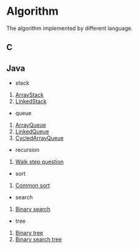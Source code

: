 # Algorithm
The algorithm implemented by different language.

## C

## Java
- stack
1. [ArrayStack](https://github.com/cinita/Algorithm/blob/master/Java/stack/ArrayStack.java)
2. [LinkedStack](https://github.com/cinita/Algorithm/blob/master/Java/stack/LinkedStack.java)
- queue
1. [ArrayQueue](https://github.com/cinita/Algorithm/blob/master/Java/queue/ArrayQueue.java)
2. [LinkedQueue](https://github.com/cinita/Algorithm/blob/master/Java/queue/LinkedQueue.java)
3. [CycledArrayQueue](https://github.com/cinita/Algorithm/blob/master/Java/queue/CycledArrayQueue.java)
- recursion
1. [Walk step question](https://github.com/cinita/Algorithm/blob/master/Java/recursion/WalkStep.java)
- sort
1. [Common sort](https://github.com/cinita/Algorithm/blob/master/Java/sort/Sort.java)
- search
1. [Binary search](https://github.com/cinita/Algorithm/blob/master/Java/search/Search.java)
- tree
1. [Binary tree](https://github.com/cinita/Algorithm/blob/master/Java/tree/BinaryTree.java)
2. [Binary search tree](https://github.com/cinita/Algorithm/blob/master/Java/tree/BinarySearchTree.java)
